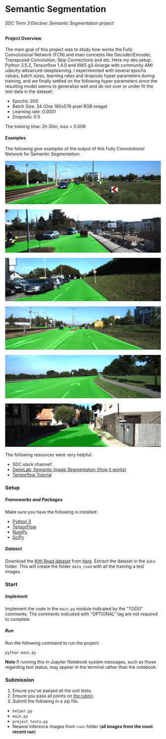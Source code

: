 # Semantic Segmentation
###### SDC Term 3 Elective: Semantic Segmentation project

#### Project Overview

The main goal of this project was to study how works the Fully Convolutional Network (FCN) and main concepts like Decoder/Encoder, Transposed Convolution, Skip Connections and etc.
Here my dev.setup: Python 3.5.2, Tensorflow 1.4.0 and AWS g3.4xlarge with community AMI udacity-advanced-deeplearning. 
I experimented with several epochs values, batch sizes, learning rates and dropouts hyper parameters during training, and we finally settled on the following hyper parameters since the resulting model seems to generalize well and do not over or under fit the test data in the dataset:

* Epochs: 200
* Batch Size: 24 (One 160x576 pixel RGB image)
* Learning rate: 0.0001
* Dropouts: 0.5

The training time: 2h 30m, loss = 0.009

#### Examples

The following give examples of the output of this Fully Convolutional Network for Semantic Segmentation:

![alt text](./examples/um_000003.png)

![alt text](./examples/um_000010.png)

![alt text](./examples/um_000014.png)

![alt text](./examples/umm_000014.png)

![alt text](./examples/umm_000046.png)

![alt text](./examples/uu_000092.png)

The following resources were very helpful:
* SDC slack channel!
* [DeepLab: Semantic Image Segmentation (How it works)](https://www.youtube.com/watch?v=b6jhopSMit8) 
* [Tensorflow Tutorial](http://cv-tricks.com/tensorflow-tutorial/training-convolutional-neural-network-for-image-classification/)


### Setup
##### Frameworks and Packages
Make sure you have the following is installed:
 - [Python 3](https://www.python.org/)
 - [TensorFlow](https://www.tensorflow.org/)
 - [NumPy](http://www.numpy.org/)
 - [SciPy](https://www.scipy.org/)
##### Dataset
Download the [Kitti Road dataset](http://www.cvlibs.net/datasets/kitti/eval_road.php) from [here](http://www.cvlibs.net/download.php?file=data_road.zip).  Extract the dataset in the `data` folder.  This will create the folder `data_road` with all the training a test images.

### Start
##### Implement
Implement the code in the `main.py` module indicated by the "TODO" comments.
The comments indicated with "OPTIONAL" tag are not required to complete.
##### Run
Run the following command to run the project:
```
python main.py
```
**Note** If running this in Jupyter Notebook system messages, such as those regarding test status, may appear in the terminal rather than the notebook.

### Submission
1. Ensure you've passed all the unit tests.
2. Ensure you pass all points on [the rubric](https://review.udacity.com/#!/rubrics/989/view).
3. Submit the following in a zip file.
 - `helper.py`
 - `main.py`
 - `project_tests.py`
 - Newest inference images from `runs` folder  (**all images from the most recent run**)
 